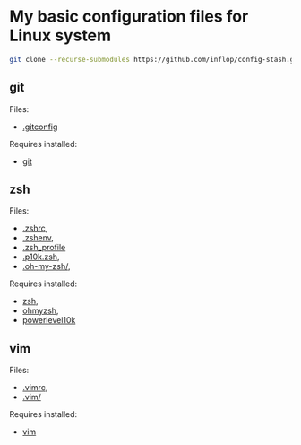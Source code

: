 # My basic configuration files for Linux system

```sh
git clone --recurse-submodules https://github.com/inflop/config-stash.git
```

## git

Files:

- [.gitconfig](./.gitconfig)

Requires installed:

- [git](https://git-scm.com/)

## zsh

Files:

- [.zshrc](./.zshrc),
- [.zshenv](./.zshenv),
- [.zsh_profile](./.zsh_profile)
- [.p10k.zsh](./.p10k.zsh),
- [.oh-my-zsh/](./.oh-my-zsh),

Requires installed:
- [zsh](https://www.zsh.org/),
- [ohmyzsh](https://github.com/ohmyzsh/ohmyzsh),
- [powerlevel10k](https://github.com/romkatv/powerlevel10k)

## vim

Files:

- [.vimrc](./.vimrc),
- [.vim/](./.vim)

Requires installed:

- [vim](https://www.vim.org/)

